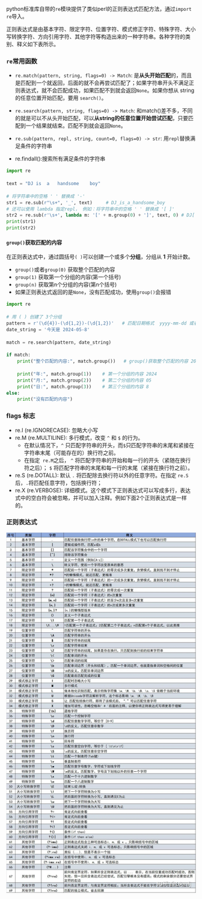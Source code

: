 python标准库自带的`re`模块提供了类似perl的正则表达式匹配方法，通过`import re`导入。

正则表达式是由基本字符、限定字符、位置字符、模式修正字符、特殊字符、大小写转换字符、方向引用字符、其他字符等构造出来的一种字符串。各种字符的类别、释义如下表所示。

### `re`常用函数
- `re.match(pattern, string, flags=0) -> Match`: 是**从头开始匹配**的，而且是匹配到一个就返回，后面的就不会再尝试匹配了；如果字符串开头不满足正则表达式，就不会匹配成功，如果匹配不到就会返回`None`。如果你想从 string 的任意位置开始匹配，要用 `search()`。
- `re.search(pattern, string, flags=0) -> Match`: 和match()差不多，不同的就是可以不从头开始匹配，可以**从string的任意位置开始尝试匹配**，只要匹配到一个结果就结束。匹配不到就会返回`None`。

- `re.sub(pattern, repl, string, count=0, flags=0) -> str`: 用`repl`替换满足条件的字符串

- re.findall():搜索所有满足条件的字符串
  
```python
import re

text = "DJ is  a   handsome    boy"

# 将字符串中的空格 ' ' 替换成 '-'
str1 = re.sub(r"\s+", '_', text)     # DJ_is_a_handsome_boy
# 还可以使用 lambda 指定repl， 例如：将字符串中的空格 ' ' 替换成 '[ ]'
str2 = re.sub(r'\s+', lambda m: '[' + m.group(0) + ']', text, 0) # DJ[ ]is[  ]a[   ]handsome[    ]boy
print(str1)
print(str2)

```
  


#### `group()`获取匹配的内容
在正则表达式中，通过圆括号`( )`可以创建一个或多个**分组**，分组从 **1** 开始计数。
- `group()`或者`group(0)` 获取整个匹配的内容
- `group(1)` 获取第一个分组的内容(第一个括号)
- `group(n)` 获取第n个分组的内容(第n个括号)
- 如果正则表达式返回的是`None`，没有匹配成功，使用`group()`会报错

```python
import re

# 用 ( ) 创建了 3个分组
pattern = r'(\d{4})-(\d{1,2})-(\d{1,2})'   # 匹配日期格式  yyyy-mm-dd 或者 yyyy-m-d
date_string = '今天是 2024-05-8'

match = re.search(pattern, date_string)

if match:
    print("整个匹配的内容:", match.group())   # group()获取整个匹配的内容 2024-05-8
    
    print("年:", match.group(1))    # 第一个分组的内容 2024
    print("月:", match.group(2))    # 第二个分组的内容 05
    print("日:", match.group(3))    # 第三个分组的内容 8
else:
    print("没有匹配的内容")
```

### flags 标志
- re.I (re.IGNORECASE): 忽略大小写
- re.M (re.MULTILINE): 多行模式，改变 `^` 和 `$` 的行为。 
  - 在默认情况下，`^` 只匹配字符串的开头，而`$`只匹配字符串的末尾和紧接在字符串末尾（可能存在的）换行符之前。
  - 在指定` re.M`之后， `^` 将匹配字符串的开始和每一行的开头（紧随在换行符之后）； `$` 将匹配字符串的末尾和每一行的末尾（紧接在换行符之前）。
- re.S (re.DOTALL): 默认 `.` 将匹配除去换行符以外的任意字符。在指定 `re.S `后，`.`将匹配任意字符，包括换行符；
- re.X (re.VERBOSE): 详细模式。这个模式下正则表达式可以写成多行，表达式中的空白符会被忽略，并可以加入注释。例如下面2个正则表达式是一样的。



### 正则表达式
![标量、向量、矩阵、张量的关系](./res/python_re.webp)